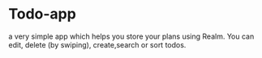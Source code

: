 # Todo-app
a very simple app which helps you store your plans using Realm. You can edit, delete (by swiping), create,search or sort todos.
